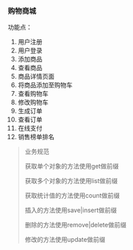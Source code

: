 ### 购物商城

功能点：

1. 用户注册
2. 用户登录
3. 添加商品
4. 查看商品
5. 商品详情页面
6. 将商品添加至购物车
7. 查看购物车
8. 修改购物车
9. 生成订单
10. 查看订单
11. 在线支付
12. 销售榜单排名



> 业务规范
>
> 获取单个对象的方法使用get做前缀
>
> 获取多个对象的方法使用list做前缀
>
> 获取统计值的方法使用count做前缀
>
> 插入的方法使用save|insert做前缀
>
> 删除的方法使用remove|delete做前缀
>
> 修改的方法使用update做前缀

